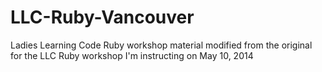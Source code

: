LLC-Ruby-Vancouver
==================

Ladies Learning Code Ruby workshop material modified from the original for the LLC Ruby workshop I'm instructing on May 10, 2014
